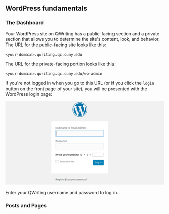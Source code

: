 ## WordPress fundamentals

### The Dashboard

Your WordPress site on QWriting has a public-facing section and a private section that allows you to determine the site's content, look, and behavior. The URL for the public-facing site looks like this:

    <your-domain>.qwriting.qc.cuny.edu
	
The URL for the private-facing portion looks like this:	

    <your-domain>.qwriting.qc.cuny.edu/wp-admin
	
If you're not logged in when you go to this URL (or if you click the `login` button on the front page of your site), you will be presented with the WordPress login page: 

![WordPress login screenshot](wp-login.png)

Enter your QWriting username and password to log in.

### Posts and Pages

